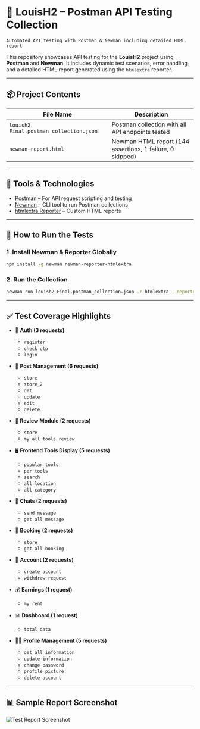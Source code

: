 # 🧪 LouisH2 – Postman API Testing Collection

``Automated API testing with Postman & Newman including detailed HTML report``

This repository showcases API testing for the **LouisH2** project using **Postman** and **Newman**. It includes dynamic test scenarios, error handling, and a detailed HTML report generated using the `htmlextra` reporter.

---

## 📦 Project Contents

| File Name                            | Description                                                        |
|-------------------------------------|--------------------------------------------------------------------|
| `louish2 Final.postman_collection.json`    | Postman collection with all API endpoints tested                   |
| `newman-report.html`                | Newman HTML report (144 assertions, 1 failure, 0 skipped)          |

---

## 🧰 Tools & Technologies

- [Postman](https://www.postman.com/) – For API request scripting and testing
- [Newman](https://www.npmjs.com/package/newman) – CLI tool to run Postman collections
- [htmlextra Reporter](https://github.com/DannyDainton/newman-reporter-htmlextra) – Custom HTML reports

---

## 🚀 How to Run the Tests

### 1. Install Newman & Reporter Globally

```bash
npm install -g newman newman-reporter-htmlextra
```
### 2. Run the Collection

```bash
newman run louish2 Final.postman_collection.json -r htmlextra --reporter-htmlextra-export newman_report.html
```
---
## ✅ Test Coverage Highlights

- 🔐 **Auth (3 requests)**  
  - `register`  
  - `check otp`  
  - `login`

- 🧾 **Post Management (6 requests)**  
  - `store`  
  - `store_2`  
  - `get`  
  - `update`  
  - `edit`  
  - `delete`

- 🌟 **Review Module (2 requests)**  
  - `store`  
  - `my all tools review`

- 🖥️ **Frontend Tools Display (5 requests)**  
  - `popular tools`  
  - `per tools`  
  - `search`  
  - `all location`  
  - `all category`

- 💬 **Chats (2 requests)**  
  - `send message`  
  - `get all message`

- 📅 **Booking (2 requests)**  
  - `store`  
  - `get all booking`

- 💼 **Account (2 requests)**  
  - `create account`  
  - `withdraw request`

- 💰 **Earnings (1 request)**  
  - `my rent`

- 📊 **Dashboard (1 request)**  
  - `total data`

- 🙍‍♂️ **Profile Management (5 requests)**  
  - `get all information`  
  - `update information`  
  - `change password`  
  - `profile picture`  
  - `delete account`
 ---
 ## 📊 Sample Report Screenshot

![Test Report Screenshot](screenshots/report-summary.png)

